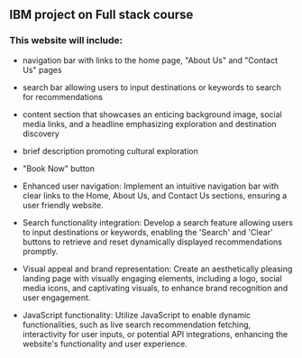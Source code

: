 ## IBM project on Full stack course

### This website will include:

- navigation bar with links to the home page, "About Us" and "Contact Us" pages
- search bar allowing users to input destinations or keywords to search for recommendations
- content section that showcases an enticing background image, social media links, and a headline emphasizing exploration and destination discovery
- brief description promoting cultural exploration
- "Book Now" button

- Enhanced user navigation: Implement an intuitive navigation bar with clear links to the Home, About Us, and Contact Us sections, ensuring a user friendly website.

- Search functionality integration: Develop a search feature allowing users to input destinations or keywords, enabling the 'Search' and 'Clear' buttons to retrieve and reset dynamically displayed recommendations promptly.

- Visual appeal and brand representation: Create an aesthetically pleasing landing page with visually engaging elements, including a logo, social media icons, and captivating visuals, to enhance brand recognition and user engagement.

- JavaScript functionality: Utilize JavaScript to enable dynamic functionalities, such as live search recommendation fetching, interactivity for user inputs, or potential API integrations, enhancing the website's functionality and user experience.
